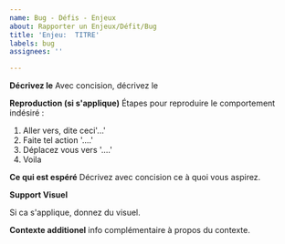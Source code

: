 ```yaml
---
name: Bug - Défis - Enjeux
about: Rapporter un Enjeux/Défit/Bug
title: 'Enjeu:  TITRE'
labels: bug
assignees: ''

---
```


**Décrivez le**
Avec concision, décrivez le

**Reproduction (si s'applique)**
Étapes pour reproduire le comportement indésiré :
1. Aller vers, dite ceci'...'
2. Faite tel action '....'
3. Déplacez vous vers '....'
4. Voila

**Ce qui est espéré**
Décrivez avec concision ce à quoi vous aspirez.

**Support Visuel**

Si ca s'applique, donnez du visuel.


**Contexte additionel**
info complémentaire à propos du contexte.
